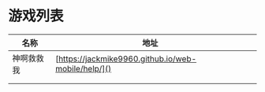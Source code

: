# 游戏列表





| 名称       | 地址                                                |      |
| ---------- | --------------------------------------------------- | ---- |
| 神啊救救我 | [https://jackmike9960.github.io/web-mobile/help/]() |      |
|            |                                                     |      |
|            |                                                     |      |

